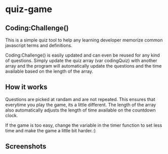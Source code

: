 # quiz-game

## Coding:Challenge()

This is a simple quiz tool to help any learning developer memorize common javascript terms and definitions.

Coding:Challenge() is easily updated and can even be reused for any kind of questions. Simply update the quiz array (var codingQuiz) with another array and the program will automatically update the questions and the time available based on the length of the array.

## How it works

Questions are picked at randam and are not repeated. This ensures that everytime you play the game, its a little different.
The length of the array also automatically adjusts the length of time available on the countdown clock.

If the game is too easy, change the variable in the timer function to set less time and make the game a little bit harder.:)

## Screenshots